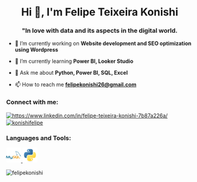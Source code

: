 <h1 align="center">Hi 👋, I'm Felipe Teixeira Konishi</h1>
<h3 align="center">"In love with data and its aspects in the digital world.</h3>

- 🔭 I’m currently working on **Website development and SEO optimization using Wordpress**

- 🌱 I’m currently learning **Power BI, Looker Studio**

- 💬 Ask me about **Python, Power BI, SQL, Excel**

- 📫 How to reach me **felipekonishi26@gmail.com**

<h3 align="left">Connect with me:</h3>
<p align="left">
<a href="https://linkedin.com/in/https://www.linkedin.com/in/felipe-teixeira-konishi-7b87a226a/" target="blank"><img align="center" src="https://raw.githubusercontent.com/rahuldkjain/github-profile-readme-generator/master/src/images/icons/Social/linked-in-alt.svg" alt="https://www.linkedin.com/in/felipe-teixeira-konishi-7b87a226a/" height="30" width="40" /></a>
<a href="https://kaggle.com/konishifelipe" target="blank"><img align="center" src="https://raw.githubusercontent.com/rahuldkjain/github-profile-readme-generator/master/src/images/icons/Social/kaggle.svg" alt="konishifelipe" height="30" width="40" /></a>
</p>

<h3 align="left">Languages and Tools:</h3>
<p align="left"> <a href="https://www.mysql.com/" target="_blank" rel="noreferrer"> <img src="https://raw.githubusercontent.com/devicons/devicon/master/icons/mysql/mysql-original-wordmark.svg" alt="mysql" width="40" height="40"/> </a> <a href="https://www.python.org" target="_blank" rel="noreferrer"> <img src="https://raw.githubusercontent.com/devicons/devicon/master/icons/python/python-original.svg" alt="python" width="40" height="40"/> </a> </p>

<p><img align="center" src="https://github-readme-stats.vercel.app/api/top-langs?username=felipekonishi&show_icons=true&locale=en&layout=compact" alt="felipekonishi" /></p>
<!---
FelipeKonishi/FelipeKonishi is a ✨ special ✨ repository because its `README.md` (this file) appears on your GitHub profile.
You can click the Preview link to take a look at your changes.
--->
